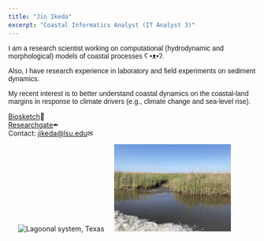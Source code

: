 ```yaml
---
title: "Jin Ikeda"
excerpt: "Coastal Informatics Analyst (IT Analyst 3)"
---
```


<p style="font-family:arial">I am a research scientist working on computational (hydrodynamic and morphological) models of coastal processes ʕ •ᴥ•ʔ. </p>
<p style="font-family:arial">Also, I have research experience in laboratory and field experiments on sediment dynamics. </p>
<p style="font-family:arial">My recent interest is to better understand coastal dynamics on the coastal-land margins in response to climate drivers (e.g., climate change and sea-level rise). </p>

[Biosketch](/assets/images/Ikeda_Biosketch.pdf)&#128195; \
[Researchgate](https://www.researchgate.net/profile/Jin-Ikeda)&#10002; \
Contact: [jikeda@lsu.edu](mailto:jikeda@lsu.edu)&#9993;

<img src="/assets/images/North Padre Island TX.JPG" alt="Lagoonal system, Texas" width="47%" height="47%" hspace="20px"><img src="/assets/images/Coastal Wetland LA.JPEG" alt="Deltaic system, Louisiana" width="47%" height="47%">
